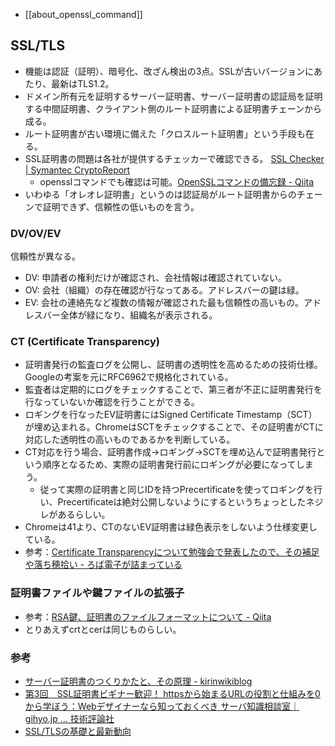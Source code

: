* [[about_openssl_command]]

SSL/TLS
----

* 機能は認証（証明）、暗号化、改ざん検出の3点。SSLが古いバージョンにあたり、最新はTLS1.2。
* ドメイン所有元を証明するサーバー証明書、サーバー証明書の認証局を証明する中間証明書、クライアント側のルート証明書による証明書チェーンから成る。
* ルート証明書が古い環境に備えた「クロスルート証明書」という手段も在る。
* SSL証明書の問題は各社が提供するチェッカーで確認できる。 [SSL Checker | Symantec CryptoReport](https://cryptoreport.websecurity.symantec.com/checker/views/certCheck.jsp)
  * opensslコマンドでも確認は可能。[OpenSSLコマンドの備忘録 - Qiita](http://qiita.com/takech9203/items/5206f8e2572e95209bbc)
* いわゆる「オレオレ証明書」というのは認証局がルート証明書からのチェーンで証明できず、信頼性の低いものを言う。

### DV/OV/EV

信頼性が異なる。

* DV: 申請者の権利だけが確認され、会社情報は確認されていない。
* OV: 会社（組織）の存在確認が行なってある。アドレスバーの鍵は緑。
* EV: 会社の連絡先など複数の情報が確認された最も信頼性の高いもの。アドレスバー全体が緑になり、組織名が表示される。

### CT (Certificate Transparency)

* 証明書発行の監査ログを公開し、証明書の透明性を高めるための技術仕様。Googleの考案を元にRFC6962で規格化されている。
* 監査者は定期的にログをチェックすることで、第三者が不正に証明書発行を行なっていないか確認を行うことができる。
* ロギングを行なったEV証明書にはSigned Certificate Timestamp（SCT）が埋め込まれる。ChromeはSCTをチェックすることで、その証明書がCTに対応した透明性の高いものであるかを判断している。
* CT対応を行う場合、証明書作成→ロギング→SCTを埋め込んで証明書発行という順序となるため、実際の証明書発行前にロギングが必要になってしまう。
  * 従って実際の証明書と同じIDを持つPrecertificateを使ってロギングを行い、Precertificateは絶対公開しないようにするというちょっとしたネジレがあるらしい。
* Chromeは41より、CTのないEV証明書は緑色表示をしないよう仕様変更している。
* 参考：[Certificate Transparencyについて勉強会で発表したので、その補足や落ち穂拾い - ろば電子が詰まっている](http://d.hatena.ne.jp/ozuma/20150516/1431769141)

### 証明書ファイルや鍵ファイルの拡張子

* 参考：[RSA鍵、証明書のファイルフォーマットについて - Qiita](http://qiita.com/kunichiko/items/12cbccaadcbf41c72735)
* とりあえずcrtとcerは同じものらしい。

### 参考

* [サーバー証明書のつくりかたと、その原理 - kirinwikiblog](http://kirinwiki.hatenablog.com/entry/2014/07/03/220315)
* [第3回　SSL証明書ビギナー歓迎！ httpsから始まるURLの役割と仕組みを0から学ぼう：Webデザイナーなら知っておくべき サーバ知識相談室｜gihyo.jp … 技術評論社](http://gihyo.jp/design/serial/01/server-knowledge/0003)
* [SSL/TLSの基礎と最新動向](http://www.slideshare.net/shigeki_ohtsu/security-camp2015-tls)
